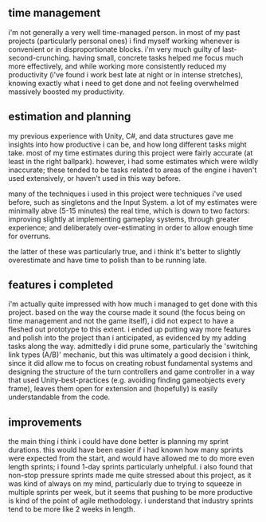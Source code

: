 ## time management
i'm not generally a very well time-managed person. in most of my past projects (particularly personal ones) i find myself working whenever is convenient or in disproportionate blocks. i'm very much guilty of last-second-crunching. having small, concrete tasks helped me focus much more effectively, and while working more consistently reduced my productivity (i've found i work best late at night or in intense stretches), knowing exactly what i need to get done and not feeling overwhelmed massively boosted my productivity.
## estimation and planning
my previous experience with Unity, C#, and data structures gave me insights into how productive i can be, and how long different tasks might take. most of my time estimates during this project were fairly accurate (at least in the right ballpark). however, i had some estimates which were wildly inaccurate; these tended to be tasks related to areas of the engine i haven't used extensively, or haven't used in this way before.

many of the techniques i used in this project were techniques i've used before, such as singletons and the Input System. a lot of my estimates were minimally abve (5-15 minutes) the real time, which is down to two factors: improving slightly at implementing gameplay systems, through greater experience; and deliberately over-estimating in order to allow enough time for overruns.

the latter of these was particularly true, and i think it's better to slightly overestimate and have time to polish than to be running late.
## features i completed
i'm actually quite impressed with how much i managed to get done with this project. based on the way the course made it sound (the focus being on time management and not the game itself), i did not expect to have a fleshed out prototype to this extent. i ended up putting way more features and polish into the project than i anticipated, as evidenced by my adding tasks along the way. admittedly i did prune some, particularly the 'switching link types (A/B)' mechanic, but this was ultimately a good decision i think, since it did allow me to focus on creating robust fundamental systems and designing the structure of the turn controllers and game controller in a way that used Unity-best-practices (e.g. avoiding finding gameobjects every frame), leaves them open for extension and (hopefully) is easily understandable from the code.

## improvements
the main thing i think i could have done better is planning my sprint durations. this would have been easier if i had known how many sprints were expected from the start, and would have allowed me to do more even length sprints; i found 1-day sprints particularly unhelpful.
i also found that non-stop pressure sprints made me quite stressed about this project, as it was kind of always on my mind, particularly due to trying to squeeze in multiple sprints per week, but it seems that pushing to be more productive is kind of the point of agile methodology. i understand that industry sprints tend to be more like 2 weeks in length.
